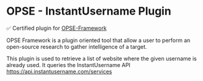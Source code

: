 # OPSE - InstantUsername Plugin

✅ Certified plugin for [OPSE-Framework](https://github.com/OPSE-Developers/OPSE-Framework)

OPSE Framework is a plugin oriented tool that allow a user to perform an open-source research to gather intelligence of a target.

This plugin is used to retrieve a list of website where the given username is already used. 
It queries the InstantUsername API <https://api.instantusername.com/services>
